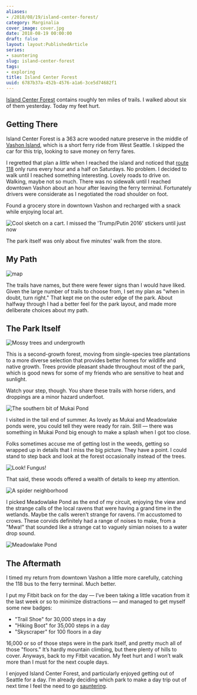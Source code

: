 ```yaml
---
aliases:
- /2018/08/19/island-center-forest/
category: Marginalia
cover_image: cover.jpg
date: 2018-08-19 00:00:00
draft: false
layout: layout:PublishedArticle
series:
- sauntering
slug: island-center-forest
tags:
- exploring
title: Island Center Forest
uuid: 6787b37a-452b-4576-a1a6-3ce5d74682f1
---
```


[Island Center
Forest](https://www.wta.org/go-hiking/hikes/island-center-forest)
contains roughly ten miles of trails. I walked about six of them
yesterday. Today my feet hurt.

## Getting There

Island Center Forest is a 363 acre wooded nature preserve in the middle
of [Vashon Island](http://www.vashonchamber.com/), which is a short
ferry ride from West Seattle. I skipped the car for this trip, looking
to save money on ferry fares.

I regretted that plan a *little* when I reached the island and noticed
that [route
118](https://www.kingcounty.gov/depts/transportation/metro/schedules-maps/118-119.aspx)
only runs every hour and a half on Saturdays. No problem. I decided to
walk until I reached something interesting. Lovely roads to drive on.
Walking, maybe not so much. There was no sidewalk until I reached
downtown Vashon about an hour after leaving the ferry terminal.
Fortunately drivers were considerate as I negotiated the road shoulder
on foot.

Found a grocery store in downtown Vashon and recharged with a snack
while enjoying local art.

![Cool sketch on a cart. I missed the 'Trump/Putin 2016' stickers until just now](art-cart.jpg)

The park itself was only about five minutes' walk from the store.

## My Path

![map](map.jpg "The trails I covered, more or less")

The trails have names, but there were fewer signs than I would have
liked. Given the large number of trails to choose from, I set my plan as
"when in doubt, turn right." That kept me on the outer edge of the park.
About halfway through I had a better feel for the park layout, and made
more deliberate choices about my path.

## The Park Itself

![Mossy trees and undergrowth](mossy-trees.jpg)

This is a second-growth forest, moving from single-species tree
plantations to a more diverse selection that provides better homes for
wildlife and native growth. Trees provide pleasant shade throughout most
of the park, which is good news for some of my friends who are sensitive
to heat and sunlight.

Watch your step, though. You share these trails with horse riders, and
droppings are a minor hazard underfoot.

![The southern bit of Mukai Pond](mukai-pond.jpg)

I visited in the tail end of summer. As lovely as Mukai and Meadowlake
ponds were, you could tell they were ready for rain. Still — there was
something in Mukai Pond big enough to make a splash when I got too
close.

Folks sometimes accuse me of getting lost in the weeds, getting so
wrapped up in details that I miss the big picture. They have a point. I
could stand to step back and look at the forest occasionally instead of
the trees.

![Look! Fungus!](fungus.jpg)

That said, these woods offered a wealth of details to keep my attention.

![A spider neighborhood](cobwebs.jpg)

I picked Meadowlake Pond as the end of my circuit, enjoying the view and
the strange calls of the local ravens that were having a grand time in
the wetlands. Maybe the calls weren’t strange for ravens. I’m accustomed
to crows. These corvids definitely had a range of noises to make, from a
"Mwa\!" that sounded like a strange cat to vaguely simian noises to a
water drop sound.

![Meadowlake Pond](meadowlake-pond.jpg)

## The Aftermath

I timed my return from downtown Vashon a little more carefully, catching
the 118 bus to the ferry terminal. Much better.

I put my Fitbit back on for the day — I’ve been taking a little vacation
from it the last week or so to minimize distractions — and managed to
get myself some new badges:

- "Trail Shoe" for 30,000 steps in a day
- "Hiking Boot" for 35,000 steps in a day
- "Skyscraper" for 100 floors in a day

16,000 or so of those steps were in the park itself, and pretty much all
of those "floors." It’s hardly mountain climbing, but there plenty of
hills to cover. Anyways, back to my Fitbit vacation. My feet hurt and I
won’t walk more than I must for the next couple days.

I enjoyed Island Center Forest, and particularly enjoyed getting out of
Seattle for a day. I’m already deciding which park to make a day trip
out of next time I feel the need to go [sauntering](/tags/sauntering).